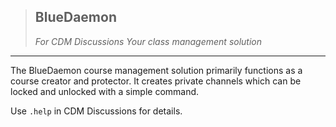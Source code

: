 >## BlueDaemon
>*For CDM Discussions*
*Your class management solution*
___
The BlueDaemon course management solution primarily functions as a course creator and protector. It creates private channels which can be locked and unlocked with a simple command. 

Use `.help` in CDM Discussions for details.